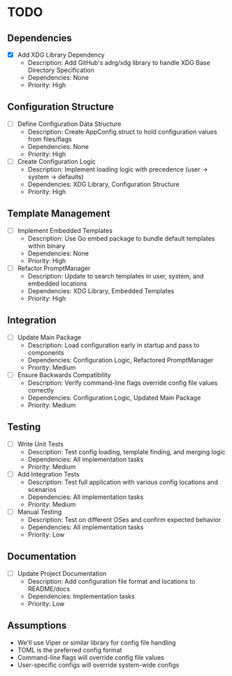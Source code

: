 # TODO

## Dependencies
- [x] Add XDG Library Dependency
  - Description: Add GitHub's adrg/xdg library to handle XDG Base Directory Specification
  - Dependencies: None
  - Priority: High

## Configuration Structure
- [ ] Define Configuration Data Structure
  - Description: Create AppConfig struct to hold configuration values from files/flags
  - Dependencies: None
  - Priority: High
- [ ] Create Configuration Logic
  - Description: Implement loading logic with precedence (user → system → defaults)
  - Dependencies: XDG Library, Configuration Structure
  - Priority: High

## Template Management
- [ ] Implement Embedded Templates
  - Description: Use Go embed package to bundle default templates within binary
  - Dependencies: None
  - Priority: High
- [ ] Refactor PromptManager
  - Description: Update to search templates in user, system, and embedded locations
  - Dependencies: XDG Library, Embedded Templates
  - Priority: High

## Integration
- [ ] Update Main Package
  - Description: Load configuration early in startup and pass to components
  - Dependencies: Configuration Logic, Refactored PromptManager
  - Priority: Medium
- [ ] Ensure Backwards Compatibility
  - Description: Verify command-line flags override config file values correctly
  - Dependencies: Configuration Logic, Updated Main Package
  - Priority: Medium

## Testing
- [ ] Write Unit Tests
  - Description: Test config loading, template finding, and merging logic
  - Dependencies: All implementation tasks
  - Priority: Medium
- [ ] Add Integration Tests
  - Description: Test full application with various config locations and scenarios
  - Dependencies: All implementation tasks
  - Priority: Medium
- [ ] Manual Testing
  - Description: Test on different OSes and confirm expected behavior
  - Dependencies: All implementation tasks
  - Priority: Low

## Documentation
- [ ] Update Project Documentation
  - Description: Add configuration file format and locations to README/docs
  - Dependencies: Implementation tasks
  - Priority: Low

## Assumptions
- We'll use Viper or similar library for config file handling
- TOML is the preferred config format
- Command-line flags will override config file values
- User-specific configs will override system-wide configs